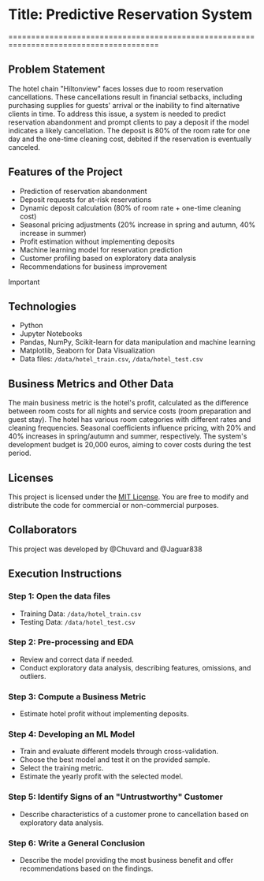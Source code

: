 # Title: Predictive Reservation System

=======================================================================================

## Problem Statement

The hotel chain "Hiltonview" faces losses due to room reservation cancellations. These cancellations result in financial setbacks, including purchasing supplies for guests' arrival or the inability to find alternative clients in time. To address this issue, a system is needed to predict reservation abandonment and prompt clients to pay a deposit if the model indicates a likely cancellation. The deposit is 80% of the room rate for one day and the one-time cleaning cost, debited if the reservation is eventually canceled.

## Features of the Project

- Prediction of reservation abandonment
- Deposit requests for at-risk reservations
- Dynamic deposit calculation (80% of room rate + one-time cleaning cost)
- Seasonal pricing adjustments (20% increase in spring and autumn, 40% increase in summer)
- Profit estimation without implementing deposits
- Machine learning model for reservation prediction
- Customer profiling based on exploratory data analysis
- Recommendations for business improvement

> [!IMPORTANT]
> ## Technologies

- Python
- Jupyter Notebooks
- Pandas, NumPy, Scikit-learn for data manipulation and machine learning
- Matplotlib, Seaborn for Data Visualization
- Data files: `/data/hotel_train.csv`, `/data/hotel_test.csv`

## Business Metrics and Other Data

The main business metric is the hotel's profit, calculated as the difference between room costs for all nights and service costs (room preparation and guest stay). The hotel has various room categories with different rates and cleaning frequencies. Seasonal coefficients influence pricing, with 20% and 40% increases in spring/autumn and summer, respectively. The system's development budget is 20,000 euros, aiming to cover costs during the test period.

## Licenses

This project is licensed under the [MIT License](LICENSE). You are free to modify and distribute the code for commercial or non-commercial purposes.

## Collaborators

This project was developed by @Chuvard and @Jaguar838



## Execution Instructions

### Step 1: Open the data files
- Training Data: `/data/hotel_train.csv`
- Testing Data: `/data/hotel_test.csv`

### Step 2: Pre-processing and EDA
- Review and correct data if needed.
- Conduct exploratory data analysis, describing features, omissions, and outliers.

### Step 3: Compute a Business Metric
- Estimate hotel profit without implementing deposits.

### Step 4: Developing an ML Model
- Train and evaluate different models through cross-validation.
- Choose the best model and test it on the provided sample.
- Select the training metric.
- Estimate the yearly profit with the selected model.

### Step 5: Identify Signs of an "Untrustworthy" Customer
- Describe characteristics of a customer prone to cancellation based on exploratory data analysis.

### Step 6: Write a General Conclusion
- Describe the model providing the most business benefit and offer recommendations based on the findings.
